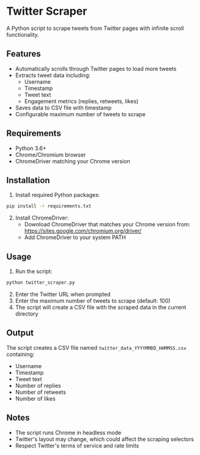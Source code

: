 # Twitter Scraper

A Python script to scrape tweets from Twitter pages with infinite scroll functionality.

## Features

- Automatically scrolls through Twitter pages to load more tweets
- Extracts tweet data including:
  - Username
  - Timestamp
  - Tweet text
  - Engagement metrics (replies, retweets, likes)
- Saves data to CSV file with timestamp
- Configurable maximum number of tweets to scrape

## Requirements

- Python 3.6+
- Chrome/Chromium browser
- ChromeDriver matching your Chrome version

## Installation

1. Install required Python packages:
```bash
pip install -r requirements.txt
```

2. Install ChromeDriver:
   - Download ChromeDriver that matches your Chrome version from: https://sites.google.com/chromium.org/driver/
   - Add ChromeDriver to your system PATH

## Usage

1. Run the script:
```bash
python twitter_scraper.py
```

2. Enter the Twitter URL when prompted
3. Enter the maximum number of tweets to scrape (default: 100)
4. The script will create a CSV file with the scraped data in the current directory

## Output

The script creates a CSV file named `twitter_data_YYYYMMDD_HHMMSS.csv` containing:
- Username
- Timestamp
- Tweet text
- Number of replies
- Number of retweets
- Number of likes

## Notes

- The script runs Chrome in headless mode
- Twitter's layout may change, which could affect the scraping selectors
- Respect Twitter's terms of service and rate limits
